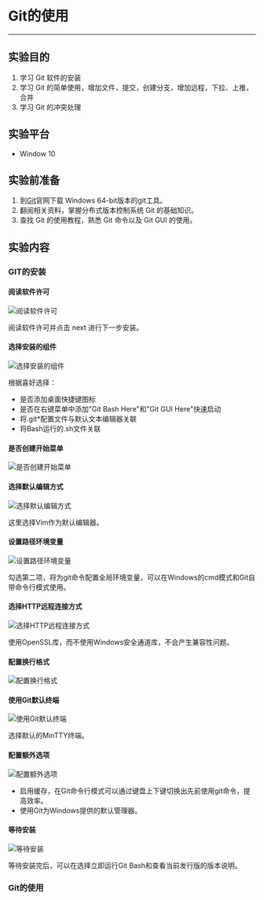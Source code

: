 # Git的使用
---

## 实验目的
1. 学习 Git 软件的安装
2. 学习 Git 的简单使用，增加文件，提交，创建分支，增加远程，下拉、上推，合并
3. 学习 Git 的冲突处理 

## 实验平台
- Window 10

## 实验前准备
1. 到[Git](https://github.com/git-for-windows/git/releases/download/v2.26.2.windows.1/Git-2.26.2-64-bit.exe)官网下载 Windows 64-bit版本的git工具。
2. 翻阅相关资料，掌握分布式版本控制系统 Git 的基础知识。
3. 查找 Git 的使用教程，熟悉 Git 命令以及 Git GUI 的使用。

## 实验内容

### GIT的安装

#### 阅读软件许可
![阅读软件许可](imgs/git-download1.jpg)  

阅读软件许可并点击 next 进行下一步安装。

#### 选择安装的组件
![选择安装的组件](imgs/git-download2.jpg)

根据喜好选择：
* 是否添加桌面快捷键图标
* 是否在右键菜单中添加"Git Bash Here"和"Git GUI Here"快速启动
* 将.git*配置文件与默认文本编辑器关联
* 将Bash运行的.sh文件关联

#### 是否创建开始菜单
![是否创建开始菜单](imgs/git-download3.jpg)

#### 选择默认编辑方式
![选择默认编辑方式](imgs/git-download4.jpg)

这里选择Vim作为默认编辑器。

#### 设置路径环境变量
![设置路径环境变量](imgs/git-download5.jpg)

勾选第二项，将为git命令配置全局环境变量，可以在Windows的cmd模式和Git自带命令行模式使用。

#### 选择HTTP远程连接方式
![选择HTTP远程连接方式](imgs/git-download6.jpg)

使用OpenSSL库，而不使用Windows安全通道库，不会产生兼容性问题。

#### 配置换行格式
![配置换行格式](imgs/git-download7.jpg)

#### 使用Git默认终端
![使用Git默认终端](imgs/git-download8.jpg)

选择默认的MinTTY终端。

#### 配置额外选项
![配置额外选项](imgs/git-download9.jpg)

* 启用缓存，在Git命令行模式可以通过键盘上下键切换出先前使用git命令，提高效率。
* 使用Git为Windows提供的默认管理器。

#### 等待安装
![等待安装](imgs/git-download10.jpg)

等待安装完后，可以在选择立即运行Git Bash和查看当前发行版的版本说明。

### Git的使用

